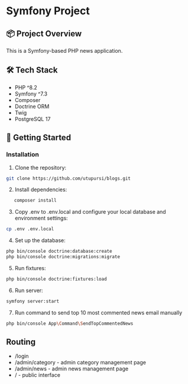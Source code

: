 # Symfony Project

## 📦 Project Overview

This is a Symfony-based PHP news application.

## 🛠️ Tech Stack

- PHP ^8.2
- Symfony ^7.3
- Composer
- Doctrine ORM
- Twig
- PostgreSQL 17

## 🚀 Getting Started

### Installation

1. Clone the repository:

```bash
git clone https://github.com/utupursi/blogs.git
```

2. Install dependencies:

```bash
   composer install
```

3. Copy .env to .env.local and configure your local database and environment settings:

```bash
cp .env .env.local
```

4. Set up the database:

```bash
php bin/console doctrine:database:create
php bin/console doctrine:migrations:migrate
```

5. Run fixtures:

```bash
php bin/console doctrine:fixtures:load
```

6. Run server:

```bash
symfony server:start
```

7. Run command to send top 10 most commented news email manually
```bash
php bin/console App\Command\SendTopCommentedNews
```

##  Routing
- /login
- /admin/category - admin category management page
- /admin/news - admin news management page
- / - public interface
